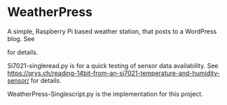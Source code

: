 # WeatherPress
A simple, Raspberry Pi based weather station, that posts to a WordPress blog. See 

for details.

Si7021-singleread.py is for a quick testing of sensor data availability. See https://qrys.ch/reading-14bit-from-an-si7021-temperature-and-humidity-sensor/ for details.

WeatherPress-Singlescript.py is the implementation for this project.

